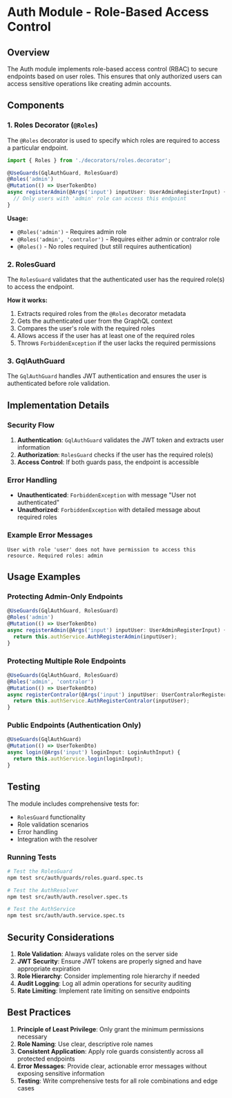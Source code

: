 # Auth Module - Role-Based Access Control

## Overview

The Auth module implements role-based access control (RBAC) to secure endpoints based on user roles. This ensures that only authorized users can access sensitive operations like creating admin accounts.

## Components

### 1. Roles Decorator (`@Roles`)

The `@Roles` decorator is used to specify which roles are required to access a particular endpoint.

```typescript
import { Roles } from './decorators/roles.decorator';

@UseGuards(GqlAuthGuard, RolesGuard)
@Roles('admin')
@Mutation(() => UserTokenDto)
async registerAdmin(@Args('input') inputUser: UserAdminRegisterInput) {
  // Only users with 'admin' role can access this endpoint
}
```

**Usage:**

- `@Roles('admin')` - Requires admin role
- `@Roles('admin', 'contralor')` - Requires either admin or contralor role
- `@Roles()` - No roles required (but still requires authentication)

### 2. RolesGuard

The `RolesGuard` validates that the authenticated user has the required role(s) to access the endpoint.

**How it works:**

1. Extracts required roles from the `@Roles` decorator metadata
2. Gets the authenticated user from the GraphQL context
3. Compares the user's role with the required roles
4. Allows access if the user has at least one of the required roles
5. Throws `ForbiddenException` if the user lacks the required permissions

### 3. GqlAuthGuard

The `GqlAuthGuard` handles JWT authentication and ensures the user is authenticated before role validation.

## Implementation Details

### Security Flow

1. **Authentication**: `GqlAuthGuard` validates the JWT token and extracts user information
2. **Authorization**: `RolesGuard` checks if the user has the required role(s)
3. **Access Control**: If both guards pass, the endpoint is accessible

### Error Handling

- **Unauthenticated**: `ForbiddenException` with message "User not authenticated"
- **Unauthorized**: `ForbiddenException` with detailed message about required roles

### Example Error Messages

```
User with role 'user' does not have permission to access this resource. Required roles: admin
```

## Usage Examples

### Protecting Admin-Only Endpoints

```typescript
@UseGuards(GqlAuthGuard, RolesGuard)
@Roles('admin')
@Mutation(() => UserTokenDto)
async registerAdmin(@Args('input') inputUser: UserAdminRegisterInput) {
  return this.authService.AuthRegisterAdmin(inputUser);
}
```

### Protecting Multiple Role Endpoints

```typescript
@UseGuards(GqlAuthGuard, RolesGuard)
@Roles('admin', 'contralor')
@Mutation(() => UserTokenDto)
async registerContralor(@Args('input') inputUser: UserContralorRegisterInput) {
  return this.authService.AuthRegisterContralor(inputUser);
}
```

### Public Endpoints (Authentication Only)

```typescript
@UseGuards(GqlAuthGuard)
@Mutation(() => UserTokenDto)
async login(@Args('input') loginInput: LoginAuthInput) {
  return this.authService.login(loginInput);
}
```

## Testing

The module includes comprehensive tests for:

- `RolesGuard` functionality
- Role validation scenarios
- Error handling
- Integration with the resolver

### Running Tests

```bash
# Test the RolesGuard
npm test src/auth/guards/roles.guard.spec.ts

# Test the AuthResolver
npm test src/auth/auth.resolver.spec.ts

# Test the AuthService
npm test src/auth/auth.service.spec.ts
```

## Security Considerations

1. **Role Validation**: Always validate roles on the server side
2. **JWT Security**: Ensure JWT tokens are properly signed and have appropriate expiration
3. **Role Hierarchy**: Consider implementing role hierarchy if needed
4. **Audit Logging**: Log all admin operations for security auditing
5. **Rate Limiting**: Implement rate limiting on sensitive endpoints

## Best Practices

1. **Principle of Least Privilege**: Only grant the minimum permissions necessary
2. **Role Naming**: Use clear, descriptive role names
3. **Consistent Application**: Apply role guards consistently across all protected endpoints
4. **Error Messages**: Provide clear, actionable error messages without exposing sensitive information
5. **Testing**: Write comprehensive tests for all role combinations and edge cases

